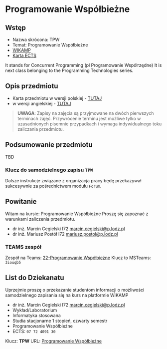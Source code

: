 # Programowanie Współbieżne

## Wstęp

- Nazwa skrócona: TPW
- Temat: Programowanie Współbieżne
- [WIKAMP][WIKAMP]
- [Karta ECTS][pwects]

It stands for Concurrent Programming (pl Programowanie Współrzędne)
It is next class belonging to the Programming Technologies series.

## Opis przedmiotu

- Karta przedmiotu w wersji polskiej - [TUTAJ][pwects]
- w wersji angielskiej - [TUTAJ](https:/a.b.c)

> **UWAGA**: Zapisy na zajęcia są przyjmowane na dwóch pierwszych terminach zajęć. Przywrócenie terminu jest możliwe tylko w uzasadnionych pisemnie przypadkach i wymaga indywidualnego toku zaliczania przedmiotu.

## Podsumowanie przedmiotu

TBD

### Klucz do samodzielnego zapisu `TPW`

Dalsze instrukcje związane z organizacja pracy będę przekazywał sukcesywnie za pośrednictwem modułu `Forum`.

## Powitanie

Witam na kursie:
Programowanie Współbieżne
Proszę się zapoznać z warunkami zaliczenia przedmiotu.

- dr inż. Marcin Cegielski I72 <marcin.cegielski@p.lodz.pl>
- dr inż. Mariusz Postół I72 <mariusz.postol@p.lodz.pl>

### TEAMS zespół

Zespół na Teams: [22-Programowanie Współbieżne](https://teams.microsoft.com/l/team/19%3aPIyhePQOoNLc6_kNAcf4eZn12N5CfDMLVS6-p0Lt6nc1%40thread.tacv2/conversations?groupId=cb8f6094-ed72-4acb-a286-6886488a7b01&tenantId=67ea5955-9b5c-4693-a8f9-960f2a3b49bb)
Klucz to MSTeams: `3iouqb5`

## List do Dziekanatu

Uprzejmie proszę o przekazanie studentom informacji o możliwości samodzielnego zapisania się na kurs na platformie WIKAMP

- dr inż. Marcin Cegielski I72 <marcin.cegielski@p.lodz.pl>
- Wykład/Laboratorium
- Informatyka stosowana
- Studia stacjonarne 1 stopień, czwarty semestr
- Programowanie Współbieżne
- ECTS: `07 72 4091 30`

Klucz: **TPW**
URL: [Programowanie Współbieżne][WIKAMP]

[WIKAMP]: https://ftims.edu.p.lodz.pl/course/view.php?id=2332
[pwects]: https://programy.p.lodz.pl/ectslabel-web/przedmiot_4.jsp?l=pl&idPrzedmiotu=179880&pkId=1654&s=4&j=0&w=informatyka%20stosowana&v=4
